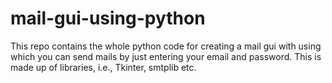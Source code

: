 # mail-gui-using-python
This repo contains the whole python code for creating a mail gui with using which you can send mails by just entering your email and password. This is made up of libraries, i.e., Tkinter, smtplib etc.
